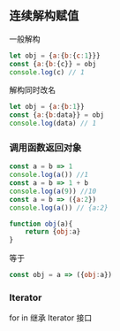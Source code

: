 ## 连续解构赋值
一般解构
```js
let obj = {a:{b:{c:1}}}
const {a:{b:{c}} = obj
console.log(c) // 1
```
解构同时改名
```js
let obj = {a:{b:1}}
const {a:{b:data}} = obj
console.log(data) // 1
```
### 调用函数返回对象
```js
const a = b => 1
console.log(a()) //1
const a = b => 1 + b
console.log(a(9)) //10
const a = b => ({a:2})
console.log(a()) // {a:2}
```
```js
function obj(a){
    return {obj:a}
} 
```
等于
```js
const obj = a => ({obj:a})
```

### Iterator
for in 继承 Iterator 接口